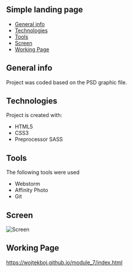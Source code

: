 ## Simple landing page
* [General info](#general-info)
* [Technologies](#technologies)
* [Tools](#tools)
* [Screen](#screen)
* [Working Page](#working-page)

## General info
Project was coded based on the PSD graphic file.

## Technologies
Project is created with:
* HTML5
* CSS3
* Preprocessor SASS

## Tools
The following tools were used
* Webstorm
* Affinity Photo
* Git

## Screen 

![Screen](https://github.com/wojtekboj/module_7/tree/master/images/screencapture_mini.jpg)

## Working Page
https://wojtekboj.github.io/module_7/index.html



